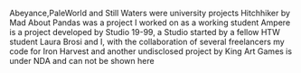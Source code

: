 Abeyance,PaleWorld and Still Waters were university projects
Hitchhiker by Mad About Pandas was a project I worked on as a working student
Ampere is a project developed by Studio 19-99, a Studio started by a fellow HTW student Laura Brosi and I, with the collaboration of several freelancers
my code for Iron Harvest and another undisclosed project by King Art Games is under NDA and can not be shown here
